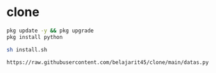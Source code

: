 # clone

```BASH
pkg update -y && pkg upgrade 
pkg install python

sh install.sh
```

```BASH
https://raw.githubusercontent.com/belajarit45/clone/main/datas.py
```
